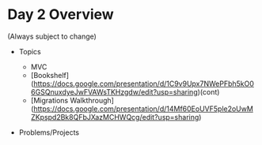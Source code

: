 # Day 2 Overview

(Always subject to change)

- Topics
  - MVC
  - [Bookshelf] (https://docs.google.com/presentation/d/1C9v9Upx7NWePFbh5kO06GSQnuxdyeJwFVAWsTKHzgdw/edit?usp=sharing)(cont)
  - [Migrations Walkthrough] (https://docs.google.com/presentation/d/14Mf60EoUVF5ple2oUwMZKpspd2Bk8QFbJXazMCHWQcg/edit?usp=sharing)

- Problems/Projects
